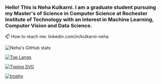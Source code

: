 ###  Hello! This is Neha Kulkarni. I am a graduate student pursuing my Master's of Science in Computer Science at Rochester Institute of Technology with an interest in Machine Learning, Computer Vision and Data Science.
📫 How to reach me: linkedin.com/in/kulkarni-neha

![Neha's GitHub stats](https://github-readme-stats.vercel.app/api?username=nehaask&show_icons=true&rank_icon=github&theme=radical)

[![Top Langs](https://github-readme-stats.vercel.app/api/top-langs/?username=nehaask&layout=donut&theme=radical)](https://github.com/nehaask/github-readme-stats)

[![Typing SVG](https://readme-typing-svg.herokuapp.com?font=Fira+Code&weight=600&pause=1000&color=F784F7&center=true&width=435&lines=Hi+%F0%9F%91%8B+I'm+Neha+Kulkarni;ML+%7C+CV+%7C+AV+Systems+Explorer;Loves+snark%2C+code+and+coffee+%E2%98%95%EF%B8%8F)](https://git.io/typing-svg)


[![trophy](https://github-profile-trophy.vercel.app/?username=nehaask&theme=onedark&column=4&margin-w=15&margin-h=15)](https://github.com/ryo-ma/github-profile-trophy)


<!--

# 📊 GitHub Stats:
![](https://github-readme-stats.vercel.app/api?username=nehaask&theme=midnight-purple&hide_border=false&include_all_commits=true&count_private=true)<br/>
![](https://github-readme-streak-stats.herokuapp.com/?user=nehaask&theme=midnight-purple&hide_border=false)<br/>
![](https://github-readme-stats.vercel.app/api/top-langs/?username=nehaask&theme=midnight-purple&hide_border=false&include_all_commits=true&count_private=true&layout=compact)

### 🔝 Top Contributed Repo
![](https://github-contributor-stats.vercel.app/api?username=nehaask&limit=5&theme=tokyonight&combine_all_yearly_contributions=true)

---
[![](https://visitcount.itsvg.in/api?id=nehaask&icon=5&color=6)](https://visitcount.itsvg.in)


**nehaask/nehaask** is a ✨ _special_ ✨ repository because its `README.md` (this file) appears on your GitHub profile.

Here are some ideas to get you started:

- 🔭 I’m currently working on ...
- 🌱 I’m currently learning ...
- 👯 I’m looking to collaborate on ...
- 🤔 I’m looking for help with ...
- 💬 Ask me about ...
- 📫 How to reach me: ...
- 😄 Pronouns: ...
- ⚡ Fun fact: ...
-->
